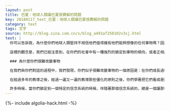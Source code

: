 ```yaml
---
layout: post
title: 巴夏：地球人類讓巴夏很費解的問題
key: 20180117_text_巴夏：地球人類讓巴夏很費解的問題
category: text
tags: 文字
source: http://blog.sina.com.cn/s/blog_a491af250102v3sj.html
text: |
  你可以告訴我，為什麼你們地球人類堅持不相信他們值得擁有他們能夠想像的任何事物嗎？因為這真的是我搞不明白的地方，即使我們的確對創建它的機制和信念系統有一些瞭解。老實說，這件事真的讓我們很困惑。因為你知道，在所有我們遇到的文明中，當然所有的文明都是獨特的，你們的文明是我們曾經遇到的、在某些方面最為高度聚焦的文明之一。在你們的文明中，我們所見的最為高度聚焦的觀念之一，就是你們堅決地放棄你們的力量。你們總是非常願意，一次又一次地，去相信其他人告訴你們的東西，而不相信你們自己知道是真實的東西。這就是為什麼我們一直⋯一直（很困惑），在幾乎從最初與你們打交道開始的所有交互中，你們從來沒有想過去相信我們說的任何事情，僅僅是因為我們說的它。

  這裡的觀念是，我們已經注意到，在你們的社會中有一種強烈的鎖定到事物的傾向，或者正相反，一種避開事物的傾向（因為你們認為你們必須接納的東西）。一種方式或另一種方式。我們真的覺得很困惑，覺得它很令人費解。至於創造這種絕對堅持的機制，也就是把你們自己保持在你們能夠想像的最低標準上，而不是讓你們自己真正地被你們的存在所啟發，上升到你們能夠達到的最大高度，這樣的堅持的機制是什麼，我們花了想當長的時間才獲得了一點點的理解。

  ### 為什麼你們很難改變事物

  在我們與你們對話的過程中，我們發現，你們似乎很難改變事物的一個原因是：在你們成長過程中，你們被教導，物理世界的許多事情是絕對的真理，它們不能被改變。

  在經過多年的教導之後，經過一遍又一遍的教導那些僵化的原則之後，你們學著把它們看成是理所當然的事，由此，那些事情真的變得不能被改變。它們事實上成了你們生存的基礎，你們甚至不給你們自己一個認清它們能夠被改變的機會。

  許多時候，當你們鎖定到一個特定的信念系統的時候，伴隨著那個信念系統的，總是一個讓那信念系統持久化的內置機制。這個機制甚至不允許你們知道這個信念系統是可以被改變的，它許多次地阻止你們看到你們能夠採用的有效行動的機會。這些行動將會改變你們所持有的信念系統，你們所持有的習慣模式。
---
```


{%- include algolia-hack.html -%}
